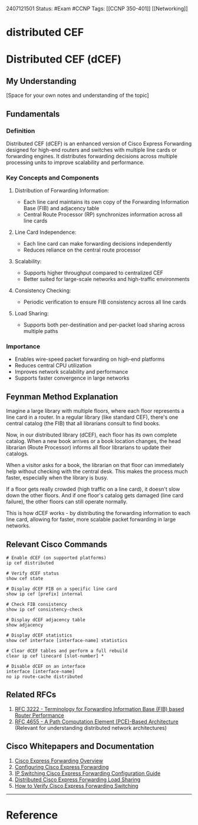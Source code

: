  2407121501
	Status: #Exam #CCNP
		Tags: [[CCNP 350-401]] [[Networking]]

# distributed CEF

# Distributed CEF (dCEF)

## My Understanding
[Space for your own notes and understanding of the topic]

## Fundamentals

### Definition
Distributed CEF (dCEF) is an enhanced version of Cisco Express Forwarding designed for high-end routers and switches with multiple line cards or forwarding engines. It distributes forwarding decisions across multiple processing units to improve scalability and performance.

### Key Concepts and Components

1. Distribution of Forwarding Information:
   - Each line card maintains its own copy of the Forwarding Information Base (FIB) and adjacency table
   - Central Route Processor (RP) synchronizes information across all line cards

2. Line Card Independence:
   - Each line card can make forwarding decisions independently
   - Reduces reliance on the central route processor

3. Scalability:
   - Supports higher throughput compared to centralized CEF
   - Better suited for large-scale networks and high-traffic environments

4. Consistency Checking:
   - Periodic verification to ensure FIB consistency across all line cards

5. Load Sharing:
   - Supports both per-destination and per-packet load sharing across multiple paths

### Importance
- Enables wire-speed packet forwarding on high-end platforms
- Reduces central CPU utilization
- Improves network scalability and performance
- Supports faster convergence in large networks

## Feynman Method Explanation

Imagine a large library with multiple floors, where each floor represents a line card in a router. In a regular library (like standard CEF), there's one central catalog (the FIB) that all librarians consult to find books.

Now, in our distributed library (dCEF), each floor has its own complete catalog. When a new book arrives or a book location changes, the head librarian (Route Processor) informs all floor librarians to update their catalogs.

When a visitor asks for a book, the librarian on that floor can immediately help without checking with the central desk. This makes the process much faster, especially when the library is busy.

If a floor gets really crowded (high traffic on a line card), it doesn't slow down the other floors. And if one floor's catalog gets damaged (line card failure), the other floors can still operate normally.

This is how dCEF works - by distributing the forwarding information to each line card, allowing for faster, more scalable packet forwarding in large networks.

## Relevant Cisco Commands

```
# Enable dCEF (on supported platforms)
ip cef distributed

# Verify dCEF status
show cef state

# Display dCEF FIB on a specific line card
show ip cef [prefix] internal

# Check FIB consistency
show ip cef consistency-check

# Display dCEF adjacency table
show adjacency

# Display dCEF statistics
show cef interface [interface-name] statistics

# Clear dCEF tables and perform a full rebuild
clear ip cef linecard [slot-number] *

# Disable dCEF on an interface
interface [interface-name]
no ip route-cache distributed
```

## Related RFCs

1. [RFC 3222 - Terminology for Forwarding Information Base (FIB) based Router Performance](https://datatracker.ietf.org/doc/html/rfc3222)
2. [RFC 4655 - A Path Computation Element (PCE)-Based Architecture](https://datatracker.ietf.org/doc/html/rfc4655) (Relevant for understanding distributed network architectures)


## Cisco Whitepapers and Documentation

1. [Cisco Express Forwarding Overview](https://www.cisco.com/c/en/us/td/docs/ios-xml/ios/ipswitch_cef/configuration/xe-3s/isw-cef-xe-3s-book/isw-cef-overview.html)
2. [Configuring Cisco Express Forwarding](https://www.cisco.com/c/en/us/td/docs/ios-xml/ios/ipswitch_cef/configuration/xe-16/isw-cef-xe-16-book/isw-cef-config.html)
3. [IP Switching Cisco Express Forwarding Configuration Guide](https://www.cisco.com/c/en/us/td/docs/ios-xml/ios/ipswitch_cef/configuration/xe-16/isw-cef-xe-16-book.html)
4. [Distributed Cisco Express Forwarding Load Sharing](https://www.cisco.com/c/en/us/support/docs/ip/express-forwarding-cef/18285-loadsha-dCEF.html)
5. [How to Verify Cisco Express Forwarding Switching](https://www.cisco.com/c/en/us/support/docs/routers/12000-series-routers/47321-cef-config.html)

---
# Reference